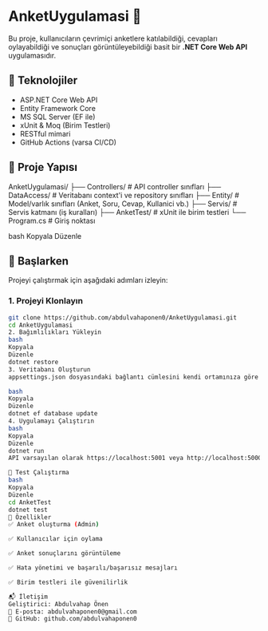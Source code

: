 # AnketUygulamasi 🎯

Bu proje, kullanıcıların çevrimiçi anketlere katılabildiği, cevapları oylayabildiği ve sonuçları görüntüleyebildiği basit bir **.NET Core Web API** uygulamasıdır.

## 🔧 Teknolojiler

- ASP.NET Core Web API
- Entity Framework Core
- MS SQL Server (EF ile)
- xUnit & Moq (Birim Testleri)
- RESTful mimari
- GitHub Actions (varsa CI/CD)

## 📁 Proje Yapısı

AnketUygulamasi/
├── Controllers/ # API controller sınıfları
├── DataAccess/ # Veritabanı context'i ve repository sınıfları
├── Entity/ # Model/varlık sınıfları (Anket, Soru, Cevap, Kullanici vb.)
├── Servis/ # Servis katmanı (iş kuralları)
├── AnketTest/ # xUnit ile birim testleri
└── Program.cs # Giriş noktası

bash
Kopyala
Düzenle

## 🚀 Başlarken

Projeyi çalıştırmak için aşağıdaki adımları izleyin:

### 1. Projeyi Klonlayın
```bash
git clone https://github.com/abdulvahaponen0/AnketUygulamasi.git
cd AnketUygulamasi
2. Bağımlılıkları Yükleyin
bash
Kopyala
Düzenle
dotnet restore
3. Veritabanı Oluşturun
appsettings.json dosyasındaki bağlantı cümlesini kendi ortamınıza göre güncelleyin ve ardından:

bash
Kopyala
Düzenle
dotnet ef database update
4. Uygulamayı Çalıştırın
bash
Kopyala
Düzenle
dotnet run
API varsayılan olarak https://localhost:5001 veya http://localhost:5000 adreslerinden çalışacaktır.

🧪 Test Çalıştırma
bash
Kopyala
Düzenle
cd AnketTest
dotnet test
🧱 Özellikler
✅ Anket oluşturma (Admin)

✅ Kullanıcılar için oylama

✅ Anket sonuçlarını görüntüleme

✅ Hata yönetimi ve başarılı/başarısız mesajları

✅ Birim testleri ile güvenilirlik

📬 İletişim
Geliştirici: Abdulvahap Önen
📧 E-posta: abdulvahaponen0@gmail.com
🔗 GitHub: github.com/abdulvahaponen0
